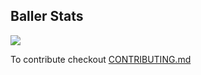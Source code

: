 ## Baller Stats
![](https://media.giphy.com/media/uOIKBePrZhexy/giphy.gif)

To contribute checkout [CONTRIBUTING.md](https://github.com/borozcod/baller-stats/blob/master/CONTRIBUTING.md "CONTRIBUTING.md")